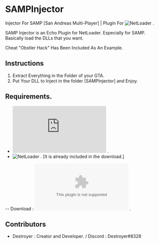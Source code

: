 # SAMPInjector
Injector For SAMP [San Andreas Multi-Player] | Plugin For ![NetLoader](https://github.com/DestroyerDarkNess/NetLoader) .

SAMP Injector is an Echo Plugin for NetLoader. Especially for SAMP.
Basically load the DLLs that you want.

Cheat "Obstler Hack" Has Been Included As An Example.

## Instructions

1) Extract Everything in the Folder of your GTA.
2) Put Your DLL to Inject in the folder [SAMPInjector] and Enjoy.

## Requirements.

 - ![Asi Loader](https://www.gtagarage.com/mods/show.php?id=8321) .
 - ![NetLoader](https://github.com/DestroyerDarkNess/NetLoader) . [It is already included in the download.]


-- Download : ![SAMP Injector](https://github.com/DestroyerDarkNess/SAMPInjector/releases/download/SAMP_Injector/SAMPInjector.zip) . 

## Contributors
- Destroyer : Creator and Developer.  / Discord : Destroyer#8328 
